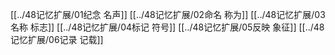 [[../48记忆扩展/01纪念 名声]]
[[../48记忆扩展/02命名 称为]]
[[../48记忆扩展/03名称 标志]]
[[../48记忆扩展/04标记 符号]]
[[../48记忆扩展/05反映 象征]]
[[../48记忆扩展/06记录 记载]]
